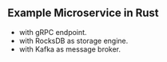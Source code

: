 ## Example Microservice in Rust

* with gRPC endpoint.
* with RocksDB as storage engine.
* with Kafka as message broker.

